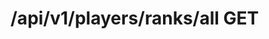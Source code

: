 #  /api/v1/players/ranks/all GET

<api-endpoint openapi-path="../../../api-specs/swagger-otr-api.json" method="GET" endpoint="/api/v1/players/ranks/all"/>